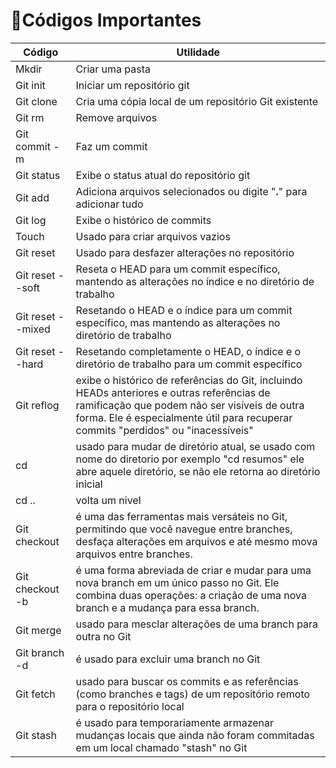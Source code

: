 # 👾Códigos Importantes

| Código | Utilidade |
|-------|--------|
| Mkdir | Criar uma pasta |
| Git init | Iniciar um repositório git |
| Git clone | Cria uma cópia local de um repositório Git existente |
| Git rm | Remove arquivos
| Git commit -m | Faz um commit |
| Git status | Exibe o status atual do repositório git |
| Git add | Adiciona arquivos selecionados ou digite "**.**" para adicionar tudo |
| Git log | Exibe o histórico de commits |
| Touch | Usado para criar arquivos vazios |
| Git reset | Usado para desfazer alterações no repositório |
| Git reset --soft | Reseta o HEAD para um commit específico, mantendo as alterações no índice e no diretório de trabalho |
| Git reset --mixed | Resetando o HEAD e o índice para um commit específico, mas mantendo as alterações no diretório de trabalho |
| Git reset --hard | Resetando completamente o HEAD, o índice e o diretório de trabalho para um commit específico | 
|Git reflog | exibe o histórico de referências do Git, incluindo HEADs anteriores e outras referências de ramificação que podem não ser visíveis de outra forma. Ele é especialmente útil para recuperar commits "perdidos" ou "inacessíveis" |
| cd | usado para mudar de diretório atual, se usado com nome do diretorio por exemplo "cd resumos" ele abre aquele diretório, se não ele retorna ao diretório inicial |
| cd .. | volta um nivel |
| Git checkout |  é uma das ferramentas mais versáteis no Git, permitindo que você navegue entre branches, desfaça alterações em arquivos e até mesmo mova arquivos entre branches. |
| Git checkout -b | é uma forma abreviada de criar e mudar para uma nova branch em um único passo no Git. Ele combina duas operações: a criação de uma nova branch e a mudança para essa branch. |
| Git merge | usado para mesclar alterações de uma branch para outra no Git |
| Git branch -d | é usado para excluir uma branch no Git |
| Git fetch | usado para buscar os commits e as referências (como branches e tags) de um repositório remoto para o repositório local |
| Git stash | é usado para temporariamente armazenar mudanças locais que ainda não foram commitadas em um local chamado "stash" no Git |

